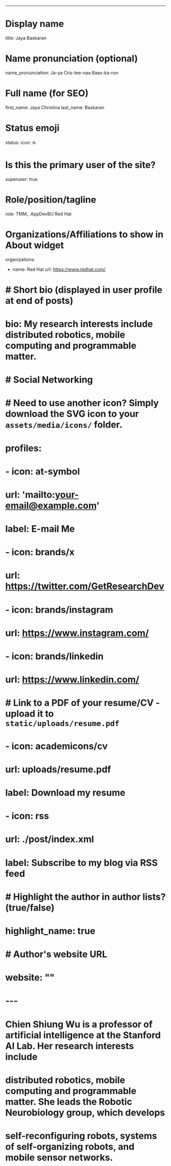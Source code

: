 ---
# Display name
title: Jaya Baskaran

# Name pronunciation (optional)
name_pronunciation: Ja-ya Cris-tee-naa Baas-ka-run

# Full name (for SEO)
first_name: Jaya Christina
last_name: Baskaran

# Status emoji
status:
  icon: ☕️

# Is this the primary user of the site?
superuser: true

# Role/position/tagline
role: TMM,. AppDevBU Red Hat

# Organizations/Affiliations to show in About widget
organizations:
  - name: Red Hat
    url: https://www.redhat.com/

# # Short bio (displayed in user profile at end of posts)
# bio: My research interests include distributed robotics, mobile computing and programmable matter.

# # Social Networking
# # Need to use another icon? Simply download the SVG icon to your `assets/media/icons/` folder.
# profiles:
#   - icon: at-symbol
#     url: 'mailto:your-email@example.com'
#     label: E-mail Me
#   - icon: brands/x
#     url: https://twitter.com/GetResearchDev
#   - icon: brands/instagram
#     url: https://www.instagram.com/
#   - icon: brands/linkedin
#     url: https://www.linkedin.com/
#   # Link to a PDF of your resume/CV - upload it to `static/uploads/resume.pdf`
#   - icon: academicons/cv
#     url: uploads/resume.pdf
#     label: Download my resume
#   - icon: rss
#     url: ./post/index.xml
#     label: Subscribe to my blog via RSS feed

# # Highlight the author in author lists? (true/false)
# highlight_name: true

# # Author's website URL
# website: ""
# ---

# Chien Shiung Wu is a professor of artificial intelligence at the Stanford AI Lab. Her research interests include
# distributed robotics, mobile computing and programmable matter. She leads the Robotic Neurobiology group, which develops
# self-reconfiguring robots, systems of self-organizing robots, and mobile sensor networks.
